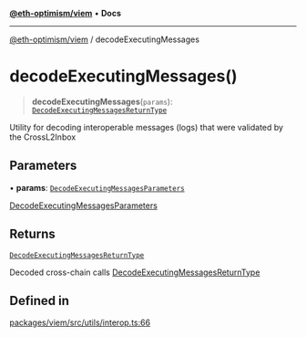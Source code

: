 [**@eth-optimism/viem**](../README.md) • **Docs**

***

[@eth-optimism/viem](../README.md) / decodeExecutingMessages

# decodeExecutingMessages()

> **decodeExecutingMessages**(`params`): [`DecodeExecutingMessagesReturnType`](../type-aliases/DecodeExecutingMessagesReturnType.md)

Utility for decoding interoperable messages (logs) that were validated by the CrossL2Inbox

## Parameters

• **params**: [`DecodeExecutingMessagesParameters`](../type-aliases/DecodeExecutingMessagesParameters.md)

[DecodeExecutingMessagesParameters](../type-aliases/DecodeExecutingMessagesParameters.md)

## Returns

[`DecodeExecutingMessagesReturnType`](../type-aliases/DecodeExecutingMessagesReturnType.md)

Decoded cross-chain calls [DecodeExecutingMessagesReturnType](../type-aliases/DecodeExecutingMessagesReturnType.md)

## Defined in

[packages/viem/src/utils/interop.ts:66](https://github.com/ethereum-optimism/ecosystem/blob/f37b8fc19a387e2dafa1ae2c518e8664567c7ee9/packages/viem/src/utils/interop.ts#L66)
